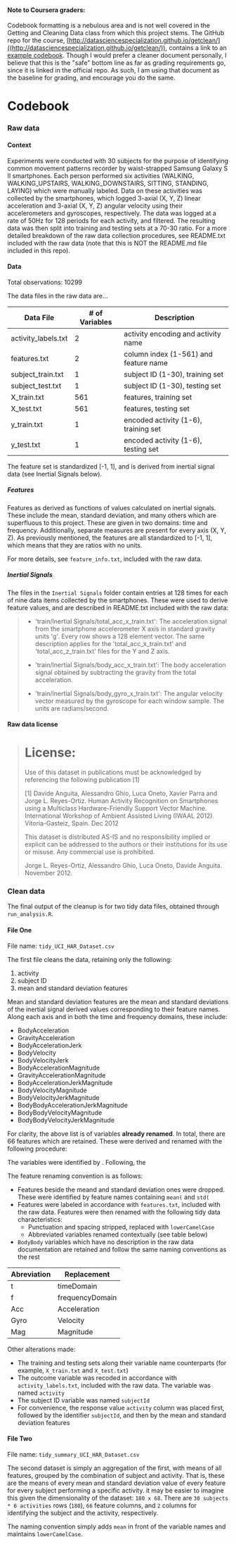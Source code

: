 #### Note to Coursera graders:

Codebook formatting is a nebulous area and is not well covered in the Getting and Cleaning Data class from which this project stems. The GitHub repo for the course, [http://datasciencespecialization.github.io/getclean/]((http://datasciencespecialization.github.io/getclean/)), contains a link to an [example codebook](https://gist.github.com/kirstenfrank/218c36a1938055d0f4e4). Though I would prefer a cleaner document personally, I believe that this is the "safe" bottom line as far as grading requirements go, since it is linked in the official repo. As such, I am using that document as the baseline for grading, and encourage you do the same.

# Codebook

### Raw data

#### Context

Experiments were conducted with 30 subjects for the purpose of identifying common movement patterns recorder by waist-strapped Samsung Galaxy S II smartphones. Each person performed six activities (WALKING, WALKING_UPSTAIRS, WALKING_DOWNSTAIRS, SITTING, STANDING, LAYING) which were manually labeled. Data on these activities was collected by the smartphones, which logged 3-axial (X, Y, Z) linear acceleration and 3-axial (X, Y, Z) angular velocity using their accelerometers and gyroscopes, respectively. The data was logged at a rate of 50Hz for 128 periods for each activity, and filtered. The resulting data was then split into training and testing sets at a 70-30 ratio. For a more detailed breakdown of the raw data collection procedures, see README.txt included with the raw data (note that this is NOT the README.md file included in this repo).

#### Data

Total observations: 10299  

The data files in the raw data are...

Data File             | # of Variables | Description                          
----------------------|----------------|---------------------------------------
activity_labels.txt   | 2              | activity encoding and activity name   
features.txt          | 2              | column index (1-561) and feature name 
subject_train.txt     | 1              | subject ID (1-30), training set       
subject_test.txt      | 1              | subject ID (1-30), testing set        
X_train.txt           | 561            | features, training set                
X_test.txt            | 561            | features, testing set                 
y_train.txt           | 1              | encoded activity (1-6), training set  
y_test.txt            | 1              | encoded activity (1-6), testing set   

The feature set is standardized [-1, 1], and is derived from inertial signal data (see Inertial Signals below).

##### Features

Features as derived as functions of values calculated on inertial signals. These include the mean, standard deviation, and many others which are superfluous to this project. These are given in two domains: time and frequency. Additionally, separate measures are present for every axis (X, Y, Z). As previously mentioned, the features are all standardized to [-1, 1], which means that they are ratios with no units.

For more details, see `feature_info.txt`, included with the raw data.


##### Inertial Signals

The files in the `Inertial Signals` folder contain entries at 128 times for each of nine data items collected by the smartphones. These were used to derive feature values, and are described in README.txt included with the raw data:

> - 'train/Inertial Signals/total_acc_x_train.txt': The acceleration signal from the smartphone accelerometer X axis in standard gravity units 'g'. Every row shows a 128 element vector. The same description applies for the 'total_acc_x_train.txt' and 'total_acc_z_train.txt' files for the Y and Z axis. 
>
> - 'train/Inertial Signals/body_acc_x_train.txt': The body acceleration signal obtained by subtracting the gravity from the total acceleration. 
>
> - 'train/Inertial Signals/body_gyro_x_train.txt': The angular velocity vector measured by the gyroscope for each window sample. The units are radians/second.


#### Raw data license

> License:
> ========
> Use of this dataset in publications must be acknowledged by referencing the following publication [1] 
> 
> [1] Davide Anguita, Alessandro Ghio, Luca Oneto, Xavier Parra and Jorge L. Reyes-Ortiz. Human Activity Recognition on Smartphones using a Multiclass Hardware-Friendly Support Vector Machine. International Workshop of Ambient Assisted Living (IWAAL 2012). Vitoria-Gasteiz, Spain. Dec 2012
> 
> This dataset is distributed AS-IS and no responsibility implied or explicit can be addressed to the authors or their institutions for its use or misuse. Any commercial use is prohibited.
> 
> Jorge L. Reyes-Ortiz, Alessandro Ghio, Luca Oneto, Davide Anguita. November 2012.


### Clean data

The final output of the cleanup is for two tidy data files, obtained through `run_analysis.R`.

#### File One

File name: `tidy_UCI_HAR_Dataset.csv`

The first file cleans the data, retaining only the following:
1. activity
2. subject ID
3. mean and standard deviation features

Mean and standard deviation features are the mean and standard deviations of the inertial signal derived values corresponding to their feature names. Along each axis and in both the time and frequency domains, these include:

* BodyAcceleration
* GravityAcceleration
* BodyAccelerationJerk
* BodyVelocity
* BodyVelocityJerk
* BodyAccelerationMagnitude
* GravityAccelerationMagnitude
* BodyAccelerationJerkMagnitude
* BodyVelocityMagnitude
* BodyVelocityJerkMagnitude
* BodyBodyAccelerationJerkMagnitude
* BodyBodyVelocityMagnitude
* BodyBodyVelocityJerkMagnitude

For clarity, the above list is of variables **already renamed**. In total, there are 66 features which are retained. These were derived and renamed with the following procedure:

The variables were identified by . Following, the 

The feature renaming convention is as follows:
* Features beside the meand and standard deviation ones were dropped. These were identified by feature names containing `mean(` and `std(`
* Features were labeled in accordance with `features.txt`, included with the raw data. Features were then renamed with the following tidy data characteristics:
    * Punctuation and spacing stripped, replaced with `lowerCamelCase`
	* Abbreviated variables renamed contextually (see table below)
* `BodyBody` variables which have no description in the raw data documentation are retained and follow the same naming conventions as the rest

Abreviation | Replacement     
------------|-----------------
t           | timeDomain      
f           | frequencyDomain 
Acc         | Acceleration    
Gyro        | Velocity        
Mag         | Magnitude   


Other alterations made:
* The training and testing sets along their variable name counterparts (for example, `X_train.txt` and `X_test.txt`)
* The outcome variable was recoded in accordance with `activity_labels.txt`, included with the raw data. The variable was named `activity`
* The subject ID variable was named `subjectId`
* For convenience, the response value `activity` column was placed first, followed by the identifier `subjectId`, and then by the mean and standard deviation features


#### File Two

File name: `tidy_summary_UCI_HAR_Dataset.csv`

The second dataset is simply an aggregation of the first, with means of all features, grouped by the combination of subject and activity. That is, these are the means of every mean and standard deviation value of every feature for every subject performing a specific activity. it may be easier to imagine this given the dimensionality of the dataset: `180 x 68`. There are `30 subjects * 6 activities` rows (`180`), `66` feature columns, and `2` columns for identifying the subject and the activity, respectively.

The naming convention simply adds `mean` in front of the variable names and maintains `lowerCamelCase`.